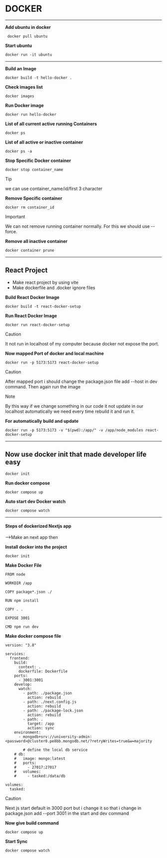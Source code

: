 # DOCKER

---

**Add ubuntu in docker**

```
 docker pull ubuntu
```

**Start ubuntu**

```
docker run -it ubuntu
```

---

**Build an Image**

```
docker build -t hello-docker .
```

**Check images list**

```
docker images
```

**Run Docker image**

```
docker run hello-docker
```

**List of all current active running Containers**

```
docker ps
```

**List of all active or inactive container**

```
docker ps -a
```

**Stop Specific Docker container**

```
docker stop container_name

```

> [!TIP]
> we can use container_name/id/first 3 character

**Remove Specific container**

```
docker rm container_id
```

> [!IMPORTANT]  
> We can not remove running container normally. For this we should use --force.

**Remove all inactive container**

```
docker container prune
```

---

## React Project

- Make react project by using vite
- Make dockerfile and .docker ignore files

**Build React Docker Image**

```
docker build -t react-docker-setup
```

**Run React Docker Image**

```
docker run react-docker-setup
```

> [!CAUTION]
> It not run in localhost of my computer because docker not expose the port.

**Now mapped Port of docker and local machine**

```
docker run -p 5173:5173 react-docker-setup
```

> [!CAUTION]
> After mapped port i should change the package.json file add --host in dev command. Then again run the image

> [!NOTE]  
> By this way if we change something in our code it not update in our localhost automatically
> we need every time rebuild it and run it.

**For automatically build and update**

```
docker run -p 5173:5173 -v "$(pwd):/app/" -v /app/node_modules react-docker-setup
```

---

## Now use docker init that made developer life easy

```
docker init
```

**Run docker compose**

```
docker compose up
```

**Auto start dev Docker watch**

```
docker compose watch
```

---

#### Steps of dockerized Nextjs app

-->Make an next app then

**Install docker into the project**

```
docker init
```

**Make Docker File**

```
FROM node

WORKDIR /app

COPY package*.json ./

RUN npm install

COPY . .

EXPOSE 3001

CMD npm run dev
```

**Make docker compose file**

```
version: "3.8"

services:
  frontend:
    build:
      context: .
      dockerfile: Dockerfile
    ports:
      - 3001:3001
    develop:
      watch:
        - path: ./package.json
          action: rebuild
        - path: ./next.config.js
          action: rebuild
        - path: ./package-lock.json
          action: rebuild
        - path: .
          target: /app
          action: sync
    environment:
      - mongodb+srv://university-admin:<password>@cluster0.pe8bb.mongodb.net/?retryWrites=true&w=majority

        # define the local db service
    # db:
    #   image: mongo:latest
    #   ports:
    #     - 27017:27017
    #   volumes:
    #     - tasked:/data/db

volumes:
  tasked:

```

> [!CAUTION]
> Next js start default in 3000 port but i change it so that i change in package.json add --port 3001 in the start and dev command

**Now give build command**

```
docker compose up
```

**Start Sync**

```
docker compose watch
```
